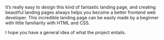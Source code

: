 It’s really easy to design this kind of fantastic landing page, and creating beautiful landing pages always helps you become a better frontend web developer. This incredible landing page can be easily made by a beginner with little familiarity with HTML and CSS.

I hope you have a general idea of what the project entails.
